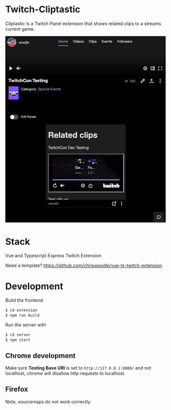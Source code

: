 # Twitch-Cliptastic
Cliptastic is a Twitch Panel extension that shows related clips to a streams current game.

![screen shot](https://github.com/chriswoodle/twitch-cliptastic/raw/master/ScreenShot.png)

# Stack
Vue and Typescript Express Twitch Extension

Need a template? https://github.com/chriswoodle/vue-ts-twitch-extension

# Development

Build the frontend
```shell
$ cd extension
$ npm run build
```

Run the server with
```shell
$ cd server
$ npm start
```


## Chrome development
Make sure __Testing Base URI__ is set to `http://127.0.0.1:8080/` and not localhost, chrome will disallow http requests to localhost.

## Firefox
Note, sourcemaps do not work correctly.